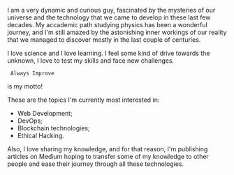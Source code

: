 I am a very dynamic and curious guy, fascinated by the mysteries of our universe and the technology that we came to develop in these last few decades. My accademic path studying physics has been a wonderful journey, and I'm still amazed by the astonishing inner workings of our reality that we managed to discover mostly in the last couple of centuries.

I love science and I love learning. I feel some kind of drive towards the unknown, I love to test my skills and face new challenges.

```
 Always Improve
```

is my motto!

These are the topics I'm currently most interested in:

- Web Development;
- DevOps;
- Blockchain technologies;
- Ethical Hacking.

Also, I love sharing my knowledge, and for that reason, I'm publishing articles on Medium hoping to transfer some of my knowledge to other people and ease their journey through all these technologies.
